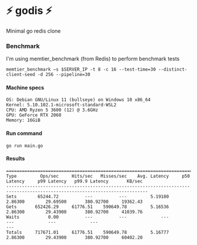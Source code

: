 # ⚡ godis ⚡
Minimal go redis clone

### Benchmark

I'm using memtier_benchmark (from Redis) to perform benchmark tests

`memtier_benchmark –s $SERVER_IP -t 8 -c 16 --test-time=30 --distinct-client-seed -d 256 --pipeline=30`

#### Machine specs

```
OS: Debian GNU/Linux 11 (bullseye) on Windows 10 x86_64
Kernel: 5.10.102.1-microsoft-standard-WSL2
CPU: AMD Ryzen 5 3600 (12) @ 3.6GHz
GPU: GeForce RTX 2060
Memory: 16GiB
```

#### Run command

`go run main.go`

#### Results

```
============================================================================================================================
Type         Ops/sec     Hits/sec   Misses/sec    Avg. Latency     p50 Latency     p99 Latency   p99.9 Latency       KB/sec
----------------------------------------------------------------------------------------------------------------------------
Sets        65244.72          ---          ---         5.19180         2.86300        29.69500       380.92700     19362.43
Gets       652426.29     61776.51    590649.78         5.16536         2.86300        29.43900       380.92700     41039.76
Waits           0.00          ---          ---             ---             ---             ---             ---
---
Totals     717671.01     61776.51    590649.78         5.16777         2.86300        29.43900       380.92700     60402.20
```
